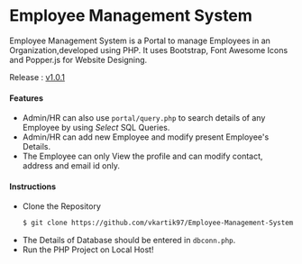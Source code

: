 # Employee Management System
Employee Management System is a Portal to manage Employees in an Organization,developed using PHP.
It uses Bootstrap, Font Awesome Icons and Popper.js for Website Designing.

Release : [v1.0.1](https://github.com/vkartik97/Employee-Management-System/releases/tag/1.0.1)

#### Features
  - Admin/HR can also use `portal/query.php` to search details of any Employee by using *Select* SQL Queries.
  - Admin/HR can add new Employee and modify present Employee's Details.
  - The Employee can only View the profile and can modify contact, address and email id only.

#### Instructions

  - Clone the Repository
    ```sh 
    $ git clone https://github.com/vkartik97/Employee-Management-System.git
    ```
  - The Details of Database should be entered in `dbconn.php`.
  - Run the PHP Project on Local Host!
